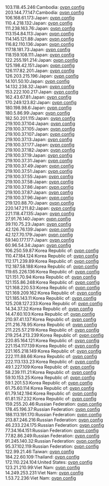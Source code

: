 103.118.45.246:Cambodia: [ovpn config](vpn/103_118_45_246.ovpn)  
203.144.77.147:Cambodia: [ovpn config](vpn/203_144_77_147.ovpn)  
106.168.61.173:Japan: [ovpn config](vpn/106_168_61_173.ovpn)  
110.4.218.132:Japan: [ovpn config](vpn/110_4_218_132.ovpn)  
111.238.163.76:Japan: [ovpn config](vpn/111_238_163_76.ovpn)  
113.154.84.113:Japan: [ovpn config](vpn/113_154_84_113.ovpn)  
114.145.121.88:Japan: [ovpn config](vpn/114_145_121_88.ovpn)  
116.82.110.136:Japan: [ovpn config](vpn/116_82_110_136.ovpn)  
117.18.181.73:Japan: [ovpn config](vpn/117_18_181_73.ovpn)  
118.159.108.111:Japan: [ovpn config](vpn/118_159_108_111.ovpn)  
122.255.191.214:Japan: [ovpn config](vpn/122_255_191_214.ovpn)  
125.198.42.151:Japan: [ovpn config](vpn/125_198_42_151.ovpn)  
126.117.82.201:Japan: [ovpn config](vpn/126_117_82_201.ovpn)  
126.203.215.196:Japan: [ovpn config](vpn/126_203_215_196.ovpn)  
14.101.50.10:Japan: [ovpn config](vpn/14_101_50_10.ovpn)  
14.132.238.32:Japan: [ovpn config](vpn/14_132_238_32.ovpn)  
153.222.100.217:Japan: [ovpn config](vpn/153_222_100_217.ovpn)  
162.43.67.81:Japan: [ovpn config](vpn/162_43_67_81.ovpn)  
170.249.123.82:Japan: [ovpn config](vpn/170_249_123_82.ovpn)  
180.198.98.6:Japan: [ovpn config](vpn/180_198_98_6.ovpn)  
180.5.86.99:Japan: [ovpn config](vpn/180_5_86_99.ovpn)  
182.50.201.115:Japan: [ovpn config](vpn/182_50_201_115.ovpn)  
219.100.37.104:Japan: [ovpn config](vpn/219_100_37_104.ovpn)  
219.100.37.105:Japan: [ovpn config](vpn/219_100_37_105.ovpn)  
219.100.37.107:Japan: [ovpn config](vpn/219_100_37_107.ovpn)  
219.100.37.13:Japan: [ovpn config](vpn/219_100_37_13.ovpn)  
219.100.37.177:Japan: [ovpn config](vpn/219_100_37_177.ovpn)  
219.100.37.182:Japan: [ovpn config](vpn/219_100_37_182.ovpn)  
219.100.37.19:Japan: [ovpn config](vpn/219_100_37_19.ovpn)  
219.100.37.31:Japan: [ovpn config](vpn/219_100_37_31.ovpn)  
219.100.37.49:Japan: [ovpn config](vpn/219_100_37_49.ovpn)  
219.100.37.51:Japan: [ovpn config](vpn/219_100_37_51.ovpn)  
219.100.37.55:Japan: [ovpn config](vpn/219_100_37_55.ovpn)  
219.100.37.58:Japan: [ovpn config](vpn/219_100_37_58.ovpn)  
219.100.37.86:Japan: [ovpn config](vpn/219_100_37_86.ovpn)  
219.100.37.87:Japan: [ovpn config](vpn/219_100_37_87.ovpn)  
219.100.37.96:Japan: [ovpn config](vpn/219_100_37_96.ovpn)  
219.120.88.70:Japan: [ovpn config](vpn/219_120_88_70.ovpn)  
220.147.211.82:Japan: [ovpn config](vpn/220_147_211_82.ovpn)  
221.118.47.135:Japan: [ovpn config](vpn/221_118_47_135.ovpn)  
27.91.76.140:Japan: [ovpn config](vpn/27_91_76_140.ovpn)  
39.110.75.23:Japan: [ovpn config](vpn/39_110_75_23.ovpn)  
42.126.76.139:Japan: [ovpn config](vpn/42_126_76_139.ovpn)  
42.127.70.179:Japan: [ovpn config](vpn/42_127_70_179.ovpn)  
59.140.177.177:Japan: [ovpn config](vpn/59_140_177_177.ovpn)  
60.96.54.34:Japan: [ovpn config](vpn/60_96_54_34.ovpn)  
106.250.59.87:Korea Republic of: [ovpn config](vpn/106_250_59_87.ovpn)  
110.47.184.124:Korea Republic of: [ovpn config](vpn/110_47_184_124.ovpn)  
112.171.239.89:Korea Republic of: [ovpn config](vpn/112_171_239_89.ovpn)  
112.187.58.188:Korea Republic of: [ovpn config](vpn/112_187_58_188.ovpn)  
119.65.226.136:Korea Republic of: [ovpn config](vpn/119_65_226_136.ovpn)  
121.151.70.94:Korea Republic of: [ovpn config](vpn/121_151_70_94.ovpn)  
121.155.86.248:Korea Republic of: [ovpn config](vpn/121_155_86_248.ovpn)  
121.168.220.53:Korea Republic of: [ovpn config](vpn/121_168_220_53.ovpn)  
121.169.209.162:Korea Republic of: [ovpn config](vpn/121_169_209_162.ovpn)  
121.185.143.11:Korea Republic of: [ovpn config](vpn/121_185_143_11.ovpn)  
125.208.127.233:Korea Republic of: [ovpn config](vpn/125_208_127_233.ovpn)  
14.34.37.32:Korea Republic of: [ovpn config](vpn/14_34_37_32.ovpn)  
14.47.60.103:Korea Republic of: [ovpn config](vpn/14_47_60_103.ovpn)  
210.97.41.137:Korea Republic of: [ovpn config](vpn/210_97_41_137.ovpn)  
211.216.78.95:Korea Republic of: [ovpn config](vpn/211_216_78_95.ovpn)  
211.225.57.219:Korea Republic of: [ovpn config](vpn/211_225_57_219.ovpn)  
219.254.213.239:Korea Republic of: [ovpn config](vpn/219_254_213_239.ovpn)  
220.85.164.121:Korea Republic of: [ovpn config](vpn/220_85_164_121.ovpn)  
221.154.117.139:Korea Republic of: [ovpn config](vpn/221_154_117_139.ovpn)  
221.165.218.149:Korea Republic of: [ovpn config](vpn/221_165_218_149.ovpn)  
222.111.88.66:Korea Republic of: [ovpn config](vpn/222_111_88_66.ovpn)  
222.113.133.23:Korea Republic of: [ovpn config](vpn/222_113_133_23.ovpn)  
49.1.227.109:Korea Republic of: [ovpn config](vpn/49_1_227_109.ovpn)  
58.239.111.21:Korea Republic of: [ovpn config](vpn/58_239_111_21.ovpn)  
59.10.153.25:Korea Republic of: [ovpn config](vpn/59_10_153_25.ovpn)  
59.1.201.53:Korea Republic of: [ovpn config](vpn/59_1_201_53.ovpn)  
61.75.60.114:Korea Republic of: [ovpn config](vpn/61_75_60_114.ovpn)  
61.79.142.194:Korea Republic of: [ovpn config](vpn/61_79_142_194.ovpn)  
61.81.157.232:Korea Republic of: [ovpn config](vpn/61_81_157_232.ovpn)  
159.255.20.46:Russian Federation: [ovpn config](vpn/159_255_20_46.ovpn)  
178.45.196.37:Russian Federation: [ovpn config](vpn/178_45_196_37.ovpn)  
188.113.191.170:Russian Federation: [ovpn config](vpn/188_113_191_170.ovpn)  
213.87.246.216:Russian Federation: [ovpn config](vpn/213_87_246_216.ovpn)  
46.233.224.175:Russian Federation: [ovpn config](vpn/46_233_224_175.ovpn)  
77.34.164.151:Russian Federation: [ovpn config](vpn/77_34_164_151.ovpn)  
77.82.86.249:Russian Federation: [ovpn config](vpn/77_82_86_249.ovpn)  
91.245.140.32:Russian Federation: [ovpn config](vpn/91_245_140_32.ovpn)  
95.37.102.119:Russian Federation: [ovpn config](vpn/95_37_102_119.ovpn)  
122.99.21.46:Taiwan: [ovpn config](vpn/122_99_21_46.ovpn)  
184.22.60.109:Thailand: [ovpn config](vpn/184_22_60_109.ovpn)  
172.110.224.104:United States: [ovpn config](vpn/172_110_224_104.ovpn)  
123.21.210.99:Viet Nam: [ovpn config](vpn/123_21_210_99.ovpn)  
14.249.253.231:Viet Nam: [ovpn config](vpn/14_249_253_231.ovpn)  
1.53.72.236:Viet Nam: [ovpn config](vpn/1_53_72_236.ovpn)  
